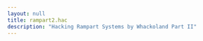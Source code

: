 ```yaml
---
layout: null
title: rampart2.hac
description: "Hacking Rampart Systems by Whackoland Part II"
---
```

